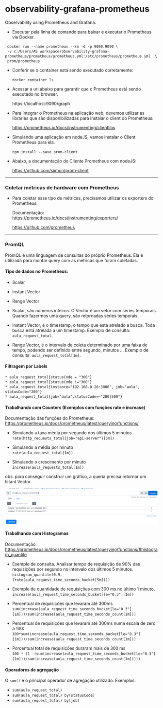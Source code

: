 # observability-grafana-prometheus
Observability using Prometheus and Grafana.   

* Executar pela linha de comando para baixar e executar o Prometheus via Docker.  

```docker
 docker run --name prometheus --rm -d -p 9090:9090 \
 -v c:/Users/AS workspace/observability-grafana-prometheus/prometheus/prometheus.yml:/etc/prometheus/prometheus.yml  \
 prom/prometheus

```  

* Conferir se o container está sendo executado corretamente:    

    `docker container ls`  

* Acessar a url abaixo para garantir que o Prometheus está sendo executado no browser.  

    https://localhost:9090/graph   


* Para integrar o Prometheus na aplicação web, devemos utilizar as libraries que são disponibilizadas para instalar o client do Prometheus:  

  https://prometheus.io/docs/instrumenting/clientlibs


* Simulando uma aplicação em nodeJS, vamos instalar o Client Prometheus para ela.  

  `npm install --save prom-client`   

* Abaixo, a documentação do Cliente Prometheus com nodeJS:    

  https://github.com/siimon/prom-client


***

### Coletar métricas de hardware com Prometheus  

* Para coletar esse tipo de métricas, precisamos utilizar os exporters do Prometheus:  

    Documentação:  
     https://prometheus.io/docs/instrumenting/exporters/   

    https://github.com/prometheus   
***  
### PromQL   

PromQL é uma linguagem de consultas do próprio Prometheus.  Ela é utilizada para montar query com as métricas que foram coletadas.    

#### Tipo de dados no Prometheus:  

* Scalar
* Instant Vector
* Range Vector    

* Scalar, são números inteiros. O Vector é um vetor com séries temporais. Quando fazermos uma query, são retornadas séries temporais.   
* Instant Vector, é o timestamp, o tempo que está atrelado a busca. Toda busca está atrelada a um timestamp.  Exemplo de consulta: `aula_request_total`.  
* Range Vector, é o intervalo de coleta determinado por uma faixa de tempo, podendo ser definido entre segundo, minutos ... Exemplo de consulta: `aula_request_total[1m]`.  

#### Filtragem por Labels     

```docker
* aula_request_total{statusCode = "300"}   
* aula_request_total{statusCode !="300"}    
* aula_request_total{instance="192.168.0.26:3000", job="aula", statusCode="200"}   
* aula_request_total{job="aula",statusCode=~"200|500"}
```

#### Trabalhando com Counters   (Exemplos com funções rate e increase)

Documentação das funções do Prometheus:   
https://prometheus.io/docs/prometheus/latest/querying/functions/  

* Simulando a taxa média por segundo dos últimos 5 minutos  
  `rate(http_requests_total{job="api-server"}[5m])`   
* Simulando a média por minuto  
  `rate(aula_request_total[1m])`   

* Simulando o crescimento por minuto  
  `increase(aula_requests_total[1m])`

obs: para conseguir construir um gráfico, a queria precisa retornar um Istant Vector.   

![exemple](images/exemple-query-.png)    


#### Trabalhando com Histogramas    
Documentação:  https://prometheus.io/docs/prometheus/latest/querying/functions/#histogram_quantile

* Exemplo de consulta. Analisar tempo de requisição de 90% das requisições por segundo no intervalo dos últimos 5 minutos.
   `histogram_quantile(0.9,(rate(aula_request_time_seconds_bucket[5m])))`    

* Exemplo de quantidade de requisições com 300 ms no último 1 minuto.  
  `increase(aula_request_time_seconds_bucket[le="0.3"][1m])`   

* Percentual de requisições que levaram até 300ms 
  `sum(increase(aula_request_time_seconds_bucket[le="0.3"][1m]))/sum(increase(aula_request_time_seconds_count[1m]))`      
* Percentual de requisições que levaram até 300ms numa escala de zero a 100:  
    `100*sum(increase(aula_request_time_seconds_bucket[le="0.3"][1m]))/sum(increase(aula_request_time_seconds_count[1m]))`   

* Porcentual total de requisições duraram mais de 300 ms   
    `100 * (1 -(sum(increase(aula_request_time_seconds_bucket[le="0.3"][1m]))/sum(increase(aula_request_time_seconds_count[1m]))))`  


#### Operadores de agregação  

O `sum()` é o principal operador de agregação utilizado. Exemplos:   

  * `sum(aula_request_total)`   
  * `sum(aula_request_total) by(statusCode)`   
  * `sum(aula_request_total) by(job)`  